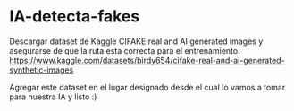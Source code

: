 # IA-detecta-fakes

Descargar dataset de Kaggle CIFAKE real and AI generated images y asegurarse de que la ruta esta correcta para el entrenamiento.
https://www.kaggle.com/datasets/birdy654/cifake-real-and-ai-generated-synthetic-images

Agregar este dataset en el lugar designado desde el cual lo vamos a tomar para nuestra IA y listo :)
